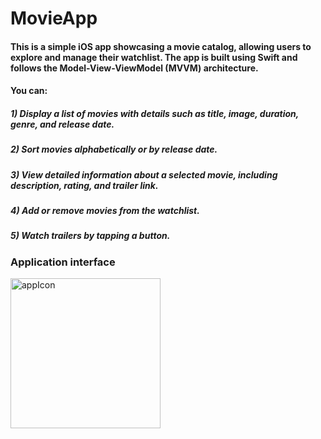 # MovieApp

#### This is a simple iOS app showcasing a movie catalog, allowing users to explore and manage their watchlist. The app is built using Swift and follows the Model-View-ViewModel (MVVM) architecture.

#### You can: 
##### 1) Display a list of movies with details such as title, image, duration, genre, and release date.
##### 2) Sort movies alphabetically or by release date.
##### 3) View detailed information about a selected movie, including description, rating, and trailer link.
##### 4) Add or remove movies from the watchlist.
##### 5) Watch trailers by tapping a button.

### Application interface
<img width="240" alt="appIcon" src="https://github.com/n1kitka/MovieApp/assets/98713485/1086c40d-dbaa-48b8-83fa-b2654bf09276">
